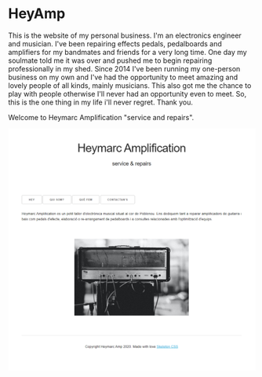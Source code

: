 # HeyAmp

This is the website of my personal business. I'm an electronics engineer and musician. I've been repairing effects pedals, pedalboards and amplifiers for my bandmates and friends for a very long time. One day my soulmate told me it was over and pushed me to begin repairing professionally in my shed. Since 2014 I've been running my one-person business on my own and I've had the opportunity to meet amazing and lovely people of all kinds, mainly musicians. This also got me the chance to play with people otherwise I'll never had an opportunity even to meet. So, this is the one thing in my life i'll never regret. Thank you.

Welcome to Heymarc Amplification "service and repairs".

<img src="https://github.com/Marceugeni/HeyAmp/blob/main/images/heysiteScreenshot.PNG?raw=true"></img>
